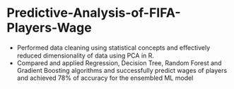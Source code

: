 # Predictive-Analysis-of-FIFA-Players-Wage
<ul>
<li>Performed data cleaning using statistical concepts and eﬀectively reduced dimensionality of data using PCA in R.</li>
<li>Compared and applied Regression, Decision Tree, Random Forest and Gradient Boosting algorithms and successfully predict wages of players and achieved 78% of accuracy for the ensembled ML model</li>
</ul>
